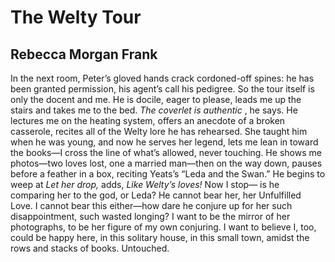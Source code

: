 # The Welty Tour
## Rebecca Morgan Frank
In the next room, Peter’s gloved hands crack
cordoned-off spines: he has been granted
permission, his agent’s call his pedigree.
So the tour itself is only the docent and me.
He is docile, eager to please, leads me
up the stairs and takes me to the bed.
 _The coverlet is authentic_ , he says.
He lectures me on the heating system, offers
an anecdote of a broken casserole, recites
all of the Welty lore he has rehearsed.
She taught him when he was young, and now
he serves her legend, lets me lean in
toward the books—I cross the line
of what’s allowed, never touching.
He shows me photos—two loves lost, one
a married man—then on the way down,
pauses before a feather in a box,
reciting Yeats’s “Leda and the Swan.”
He begins to weep at _Let her drop,_ adds,
 _Like Welty’s loves!_ Now I stop—
is he comparing her to the god, or Leda?
He cannot bear her, her Unfulfilled Love.
I cannot bear this either—how dare he conjure up
for her such disappointment, such wasted longing?
I want to be the mirror of her photographs,
to be her figure of my own conjuring. I want
to believe I, too, could be happy here, in this
solitary house, in this small town, amidst
the rows and stacks of books. Untouched.